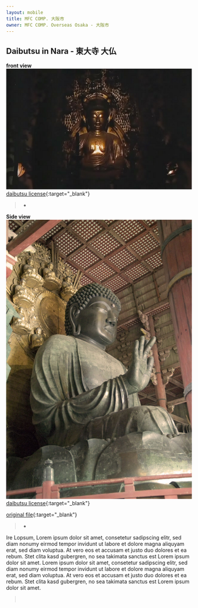 ```yaml
---
layout: mobile
title: MFC COMP. 大阪市
owner: MFC COMP. Overseas Osaka - 大阪市
---
```


## Daibutsu in Nara - 東大寺  大仏


**front view**
![Daibutsu in Nara front view](assets/images/daibutsu.png)
[daibutsu license](https://creativecommons.org/licenses/by-sa/3.0/deed.ja){:target="_blank"}

   >*

**Side view**
![Daibutsu in Nara side view](assets/images/daibutsu2.png)
[daibutsu license](https://en.wikipedia.org/wiki/Public_domain/){:target="_blank"}

[original file](https://commons.wikimedia.org/wiki/File:NaraTodaijiDaibutsu0212.jpg?uselang=ja){:target="_blank"}

   >*

Ire Lopsum, Lorem ipsum dolor sit amet, consetetur sadipscing elitr, sed diam nonumy eirmod tempor invidunt ut labore et dolore magna aliquyam erat, sed diam voluptua. At vero eos et accusam et justo duo dolores et ea rebum. Stet clita kasd gubergren, no sea takimata sanctus est Lorem ipsum dolor sit amet. Lorem ipsum dolor sit amet, consetetur sadipscing elitr, sed diam nonumy eirmod tempor invidunt ut labore et dolore magna aliquyam erat, sed diam voluptua. At vero eos et accusam et justo duo dolores et ea rebum. Stet clita kasd gubergren, no sea takimata sanctus est Lorem ipsum dolor sit amet.

   >&nbsp;
